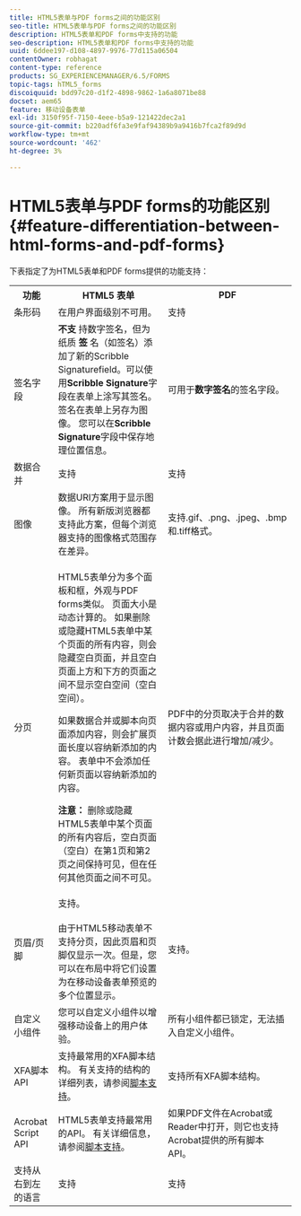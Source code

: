 ```yaml
---
title: HTML5表单与PDF forms之间的功能区别
seo-title: HTML5表单与PDF forms之间的功能区别
description: HTML5表单和PDF forms中支持的功能
seo-description: HTML5表单和PDF forms中支持的功能
uuid: 6ddee197-d108-4897-9976-77d115a06504
contentOwner: robhagat
content-type: reference
products: SG_EXPERIENCEMANAGER/6.5/FORMS
topic-tags: hTML5_forms
discoiquuid: bdd97c20-d1f2-4898-9862-1a6a8071be88
docset: aem65
feature: 移动设备表单
exl-id: 3150f95f-7150-4eee-b5a9-121422dec2a1
source-git-commit: b220adf6fa3e9faf94389b9a9416b7fca2f89d9d
workflow-type: tm+mt
source-wordcount: '462'
ht-degree: 3%

---
```


# HTML5表单与PDF forms的功能区别{#feature-differentiation-between-html-forms-and-pdf-forms}

下表指定了为HTML5表单和PDF forms提供的功能支持：

<table>
 <tbody>
  <tr>
   <th>功能</th>
   <th>HTML5 表单</th>
   <th>PDF</th>
  </tr>
  <tr>
   <td>条形码<br /> </td>
   <td>在用户界面级别不可用。 </td>
   <td>支持</td>
  </tr>
  <tr>
   <td>签名字段<br /> </td>
   <td><strong>不支</strong> 持数字签名，但为纸质 <strong>签</strong> 名（如签名）添加了新的Scribble Signaturefield。可以使用<strong>Scribble Signature</strong>字段在表单上涂写其签名。 签名在表单上另存为图像。 您可以在<strong>Scribble Signature</strong>字段中保存地理位置信息。</td>
   <td>可用于<strong>数字签名</strong>的签名字段。</td>
  </tr>
  <tr>
   <td>数据合并</td>
   <td>支持</td>
   <td>支持</td>
  </tr>
  <tr>
   <td>图像</td>
   <td>数据URI方案用于显示图像。 所有新版浏览器都支持此方案，但每个浏览器支持的图像格式范围存在差异。<br /> </td>
   <td>支持.gif、.png、.jpeg、.bmp和.tiff格式。</td>
  </tr>
  <tr>
   <td>分页<br /> </td>
   <td><p>HTML5表单分为多个面板和框，外观与PDF forms类似。 页面大小是动态计算的。 如果删除或隐藏HTML5表单中某个页面的所有内容，则会隐藏空白页面，并且空白页面上方和下方的页面之间不显示空白空间（空白空间）。</p> <p>如果数据合并或脚本向页面添加内容，则会扩展页面长度以容纳新添加的内容。 表单中不会添加任何新页面以容纳新添加的内容。 </p> <p><strong>注意：</strong> 删除或隐藏HTML5表单中某个页面的所有内容后，空白页面（空白）在第1页和第2页之间保持可见，但在任何其他页面之间不可见。</p> </td>
   <td>PDF中的分页取决于合并的数据内容或用户内容，并且页面计数会据此进行增加/减少。</td>
  </tr>
  <tr>
   <td>页眉/页脚 </td>
   <td>支持。<br /> <br /> 由于HTML5移动表单不支持分页，因此页眉和页脚仅显示一次。但是，您可以在布局中将它们设置为在移动设备表单预览的多个位置显示。<br /> </td>
   <td>支持。</td>
  </tr>
  <tr>
   <td>自定义小组件</td>
   <td>您可以自定义小组件以增强移动设备上的用户体验。<br /> </td>
   <td>所有小组件都已锁定，无法插入自定义小组件。<br /> </td>
  </tr>
  <tr>
   <td>XFA脚本API</td>
   <td>支持最常用的XFA脚本结构。 有关支持的结构的详细列表，请参阅<a href="/help/forms/using/scripting-support.md">脚本支持</a>。</td>
   <td>支持所有XFA脚本结构。</td>
  </tr>
  <tr>
   <td>Acrobat Script API </td>
   <td>HTML5表单支持最常用的API。 有关详细信息，请参阅<a href="/help/forms/using/scripting-support.md">脚本支持</a>。</td>
   <td>如果PDF文件在Acrobat或Reader中打开，则它也支持Acrobat提供的所有脚本API。</td>
  </tr>
  <tr>
   <td>支持从右到左的语言 </td>
   <td>支持</td>
   <td>支持</td>
  </tr>
 </tbody>
</table>

<!--Follow the best practices to enable a form template for HTML5 renditions and ensure that the behavior and appearance of HTML5 forms and XFA-based PDF is consistent. For detailed list of best practices, see [Best practices to design an HTML5 form.](/help/forms/using/best-practices-design-html5-forms.md)-->
